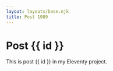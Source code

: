 ```yaml
---
layout: layouts/base.njk
title: Post 1989
---
```


# Post {{ id }}

This is post {{ id }} in my Eleventy project.
